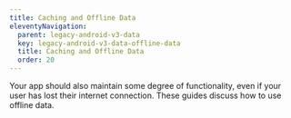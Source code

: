 ```yaml
---
title: Caching and Offline Data
eleventyNavigation:
  parent: legacy-android-v3-data
  key: legacy-android-v3-data-offline-data
  title: Caching and Offline Data
  order: 20
---
```


Your app should also maintain some degree of functionality, even if your user has lost their internet connection. These guides discuss how to use offline data.
